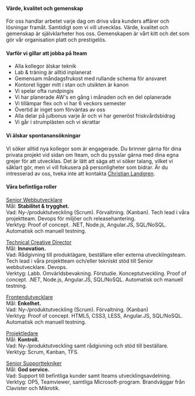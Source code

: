 #### Värde, kvalitet och gemenskap
För oss handlar arbetet varje dag om driva våra kunders affärer och lösningar framåt. Samtidigt som vi vill utvecklas. Värde, kvalitet och gemenskap är självklarheter hos oss. Gemenskapen är vårt kitt och det som gör vår organisation platt och prestigelös.

#### Varför vi gillar att jobba på Iteam
* Alla kollegor älskar teknik
* Lab & träning är alltid inplanerat
* Gemensam måndagsfrukost med rullande schema för ansvaret
* Kontoret ligger mitt i stan och utsikten är kanon
* Vi spelar ofta rundpingis
* Vi har planerade AW's en gång i månaden och en del oplanerade
* Vi tillämpar flex och vi har 6 veckors semester
* Övertid är inget som förväntas av oss
* Alla delar på julbonus varje år och vi har generöst friskvårdsbidrag
* Vi går i strumplästen och vi skrattar

#### Vi älskar spontanansökningar
Vi söker alltid nya kollegor som är engagerade. Du brinner gärna för dina privata projekt vid sidan om Iteam, och du pysslar gärna med dina egna grejer för att utvecklas. Det är lätt att säga att vi söker talang, vilket vi såklart gör, men vi vill fokusera på personligheter som bidrar.
Är du intresserad av oss, tveka inte att kontakta [Christian Landgren](/medarbetare/christian/).

#### Våra befintliga roller
[Senior Webbutvecklare](/medarbetare/johanna/)  
Mål: **Stabilitet & trygghet.**  
Vad: Ny-/produktutveckling (Scrum). Förvaltning. (Kanban). Tech lead i våra projektteam. Devops för miljöer och releasehantering.  
Verktyg: Proof of concept. .NET, Node.js, Angular.JS, SQL/NoSQL. Automatisk och manuell testning.  

[Technical Creative Director](/medarbetare/johan/)  
Mål: **Innovation.**  
Vad: Rådgivning till produktägare, beställare eller externa utvecklingsteam. Tech lead i våra projektteam och/eller tekniskt stöd till Senior webbutvecklare. Devops.  
Verktyg: Labb. Omvärldsbevakning. Förstudie. Konceptutveckling. Proof of concept. .NET, Node.js, Angular.JS, SQL/NoSQL. Automatisk och manuell testning.  

[Frontendutvecklare](/medarbetare/rickard/)  
Mål: **Enkelhet.**  
Vad: Ny-/produktutveckling (Scrum). Förvaltning. (Kanban)  
Verktyg: Proof of concept. HTML5, CSS3, LESS, Angular.JS, SQL/NoSQL. Automatisk och manuell testning.  

[Projektledare](/medarbetare/maria/)  
Mål: **Kontroll.**  
Vad: Ny-/produktutveckling samt rådgivning och stöd till beställare.  
Verktyg: Scrum, Kanban, TFS.  

[Senior Supporttekniker](/medarbetare/mats/)  
Mål: **God service.**  
Vad: Support till befintliga kunder samt Iteams utvecklingsavdelning.  
Verktyg: OP5, Teamviewer, samtliga Microsoft-program. Brandväggar från Clavister och Mikrotik.